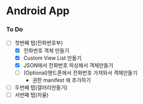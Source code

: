 # Android App

### To Do
- [ ] 첫번째 탭(전화번호부)
    - [x] 전화번호 객체 만들기
    - [x] Custom View List 만들기
    - [x] JSON에서 전화번호 파싱해서 객체만들기
    - [ ] (Optional)핸드폰에서 전화번호 가져와서 객체만들기
        - 권한 manifest 에 추가하기
- [ ] 두번째 탭(갤러리만들기)
- [ ] 서번째 탭(자율)